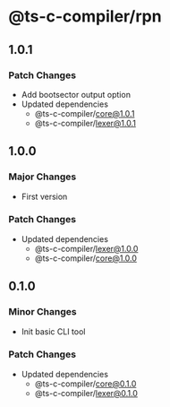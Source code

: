 # @ts-c-compiler/rpn

## 1.0.1

### Patch Changes

- Add bootsector output option
- Updated dependencies
  - @ts-c-compiler/core@1.0.1
  - @ts-c-compiler/lexer@1.0.1

## 1.0.0

### Major Changes

- First version

### Patch Changes

- Updated dependencies
  - @ts-c-compiler/lexer@1.0.0
  - @ts-c-compiler/core@1.0.0

## 0.1.0

### Minor Changes

- Init basic CLI tool

### Patch Changes

- Updated dependencies
  - @ts-c-compiler/core@0.1.0
  - @ts-c-compiler/lexer@0.1.0

